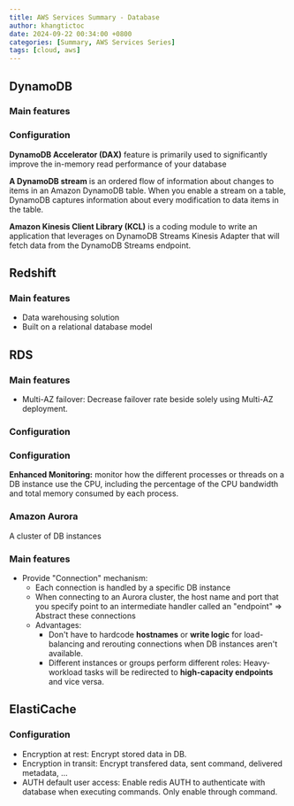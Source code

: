 ```yaml
---
title: AWS Services Summary - Database
author: khangtictoc
date: 2024-09-22 00:34:00 +0800
categories: [Summary, AWS Services Series]
tags: [cloud, aws]
---
```



## DynamoDB

### Main features

### Configuration

**DynamoDB Accelerator (DAX)** feature is primarily used to significantly improve the in-memory read performance of your database

**A DynamoDB stream** is an ordered flow of information about changes to items in an Amazon DynamoDB table. When you enable a stream on a table, DynamoDB captures information about every modification to data items in the table.

**Amazon Kinesis Client Library (KCL)** is a coding module to write an application that leverages on DynamoDB Streams Kinesis Adapter that will fetch data from the DynamoDB Streams endpoint.

## Redshift

### Main features
- Data warehousing solution
- Built on a relational database model


## RDS

### Main features
- Multi-AZ failover: Decrease failover rate beside solely using Multi-AZ deployment.

### Configuration


### Configuration

**Enhanced Monitoring:** monitor how the different processes or threads on a DB instance use the CPU, including the percentage of the CPU bandwidth and total memory consumed by each process.

### Amazon Aurora 

A cluster of DB instances

### Main features
- Provide "Connection" mechanism:
  - Each connection is handled by a specific DB instance
  - When connecting to an Aurora cluster, the host name and port that you specify point to an intermediate handler called an "endpoint" => Abstract these connections
  - Advantages: 
    - Don't have to hardcode **hostnames** or **write logic** for load-balancing and rerouting connections when DB instances aren't available.
    - Different instances or groups perform different roles: Heavy-workload tasks will be redirected to **high-capacity endpoints** and vice versa.

## ElastiCache

### Configuration
- Encryption at rest: Encrypt stored data in DB.
- Encryption in transit: Encrypt transfered data, sent command, delivered metadata, ...
- AUTH default user access: Enable redis AUTH to authenticate with database when executing commands. Only enable through command.